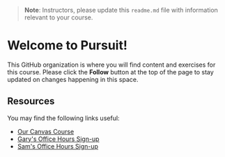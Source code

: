> **Note**: Instructors, please update this `readme.md` file with information relevant to your course. 

# Welcome to Pursuit!

This GitHub organization is where you will find content and exercises for this course. Please click the **Follow** button at the top of the page to stay updated on changes happening in this space.

## Resources

You may find the following links useful:

- [Our Canvas Course](https://pursuit.instructure.com/courses/27)
- [Gary's Office Hours Sign-up](https://calendly.com/gary-codes/gary-office-hours)
- [Sam's Office Hours Sign-up](https://calendly.com/samboahen/sams-office-hours)
